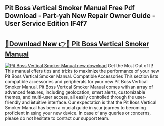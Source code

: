 ## Pit Boss Vertical Smoker Manual Free Pdf Download - Part-yah New Repair Owner Guide - User Service Edition IF4f7

# <h2><a href="http://bc382.oget.top/?id=Pit+Boss+Vertical+Smoker+Manual">🔗Download New 👉🔴 Pit Boss Vertical Smoker Manual</a></h2>

[![Pit Boss Vertical Smoker Manual new download](https://i.imgur.com/5g1atiW.png)](http://bc382.oget.top/?id=Pit+Boss+Vertical+Smoker+Manual)
Get the Most Out of It! This manual offers tips and tricks to maximize the performance of your new Pit Boss Vertical Smoker Manual. Compatible Accessories This section lists compatible accessories and peripherals for your new Pit Boss Vertical Smoker Manual. Pit Boss Vertical Smoker Manual comes with an array of advanced features, including geolocation, smart alerts, customizable themes, and multi-user access, all easily controlled through the user-friendly and intuitive interface. Our expectation is that the Pit Boss Vertical Smoker Manual has been a crucial guide in your journey to becoming proficient in using your new device. In case of any queries or concerns, please do not hesitate to contact our support team.
